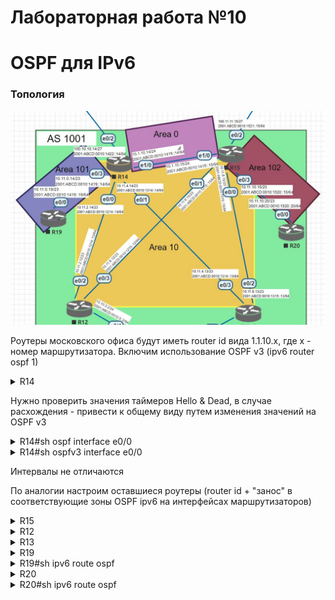 

# Лабораторная работа №10

# OSPF для IPv6


### Топология

![TOP](TOP.JPG)


Роутеры московского офиса будут иметь router id вида 1.1.10.х, где х - номер маршрутизатора. Bключим использование OSPF v3 (ipv6 router ospf 1)


<details>
 <summary>R14</summary>

``` bash
conf t
ipv6 router ospf 1
 router-id 1.1.10.14
 passive-interface e0/2
 default-information originate
 area 101 stub no-summary

int e0/0
 ipv6 ospf 1 area 10
 
int e0/1
 ipv6 ospf 1 area 10
 
int e0/3
 ipv6 ospf 1 area 101
 
int e1/0
 ipv6 ospf 1 area 0
 end
wr mem
```
</details>

Нужно проверить значения таймеров Hello & Dead, в случае расхождения - привести к общему виду путем изменения значений на OSPF v3

<details>
 <summary>R14#sh ospf interface e0/0</summary>

``` bash
R14#sh ospf interface e0/0
Ethernet0/0 is up, line protocol is up
  Link Local Address FE80::14, Interface ID 3
  Area 10, Process ID 1, Instance ID 0, Router ID 1.1.10.14
  Network Type BROADCAST, Cost: 10
  Transmit Delay is 1 sec, State DR, Priority 1
  Designated Router (ID) 1.1.10.14, local address FE80::14
  No backup designated router on this network
  Timer intervals configured, Hello 10, Dead 40, Wait 40, Retransmit 5
    Hello due in 00:00:07
  Graceful restart helper support enabled
  Index 1/1/1, flood queue length 0
  Next 0x0(0)/0x0(0)/0x0(0)
  Last flood scan length is 0, maximum is 0
  Last flood scan time is 0 msec, maximum is 0 msec
  Neighbor Count is 0, Adjacent neighbor count is 0
  Suppress hello for 0 neighbor(s)
```
</details>

<details>
 <summary>R14#sh ospfv3 interface e0/0</summary>

``` bash
R14#sh ospfv3 interface e0/0
Ethernet0/0 is up, line protocol is up
  Link Local Address FE80::14, Interface ID 3
  Area 10, Process ID 1, Instance ID 0, Router ID 1.1.10.14
  Network Type BROADCAST, Cost: 10
  Transmit Delay is 1 sec, State DR, Priority 1
  Designated Router (ID) 1.1.10.14, local address FE80::14
  No backup designated router on this network
  Timer intervals configured, Hello 10, Dead 40, Wait 40, Retransmit 5
    Hello due in 00:00:05
  Graceful restart helper support enabled
  Index 1/1/1, flood queue length 0
  Next 0x0(0)/0x0(0)/0x0(0)
  Last flood scan length is 0, maximum is 0
  Last flood scan time is 0 msec, maximum is 0 msec
  Neighbor Count is 0, Adjacent neighbor count is 0
  Suppress hello for 0 neighbor(s)
```

</details>

Интервалы не отличаются

По аналогии настроим оставшиеся роутеры (router id + "занос" в соответствующие зоны OSPF ipv6 на интерфейсах маршрутизаторов)

<details>
 <summary>R15</summary>

``` bash
conf t
ipv6 router ospf 1
 router-id 1.1.10.15
 passive-interface e0/2
 default-information originate
 distribute-list prefix-list R20_102_v6 in

int e0/0
 ipv6 ospf 1 area 10
 
int e0/1
 ipv6 ospf 1 area 10

int e0/3
 ipv6 ospf 1 area 102
 
int e1/0
 ipv6 ospf 1 area 0
 exit

ipv6 prefix-list R20_102_v6 deny 2001:ABCD:0010:1419::/64 le 128
ipv6 prefix-list R20_102_v6 permit ::0/0 le 128
end
wr mem
```
</details>

<details>
 <summary>R12</summary>

``` bash
conf t
ipv6 router ospf 1
 router-id 1.1.10.12
 passive-interface default
 no passive-interface e0/2
 no passive-interface e0/3

int e0/2
 ipv6 ospf 1 area 10

int e0/3
 ipv6 ospf 1 area 10
 end
wr mem
```
</details>

<details>
 <summary>R13</summary>

``` bash
conf t
ipv6 router ospf 1
 router-id 1.1.10.13
 passive-interface default
 no passive-interface e0/2
 no passive-interface e0/3

int e0/2
 ipv6 ospf 1 area 10

int e0/3
 ipv6 ospf 1 area 10
 end
wr mem
```
</details>

<details>
 <summary>R19</summary>

``` bash
conf t
ipv6 router ospf 1
 router-id 1.1.10.19
 passive-interface default
 no passive-interface e0/0
 area 101 stub

int e0/0
 ipv6 ospf 1 area 101
 end
wr mem
```
</details>

<details>
 <summary>R19#sh ipv6 route ospf</summary>

``` bash
 
 R19#sh ipv6 route ospf
OI  ::/0 [110/11]
     via FE80::14, Ethernet0/0
 
```
</details>

<details>
 <summary>R20</summary>

``` bash

conf t
ipv6 router ospf 1
 router-id 1.1.10.20
 passive-interface default
 no passive-interface e0/0

int e0/0
 ipv6 ospf 1 area 102
 end
wr mem

```

</details>


<details>
 <summary>R20#sh ipv6 route ospf</summary>

``` bash
 
R20#sh ipv6 route ospf
OE2 ::/0 [110/1], tag 1
     via FE80::15, Ethernet0/0
OI  2001:ABCD:10:1214::/64 [110/30]
     via FE80::15, Ethernet0/0
OI  2001:ABCD:10:1215::/64 [110/20]
     via FE80::15, Ethernet0/0
OI  2001:ABCD:10:1314::/64 [110/30]
     via FE80::15, Ethernet0/0
OI  2001:ABCD:10:1315::/64 [110/20]
     via FE80::15, Ethernet0/0
OI  2001:ABCD:10:1415::/64 [110/20]
     via FE80::15, Ethernet0/0
     
```

<details>

